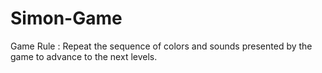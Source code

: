 # Simon-Game

Game Rule : Repeat the sequence of colors and sounds presented by the game to advance to the next levels.
